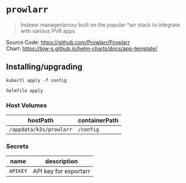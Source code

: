 # `prowlarr`

> Indexer manager/proxy built on the popular \*arr stack to integrate with various PVR apps

Source Code: https://github.com/Prowlarr/Prowlarr  
Chart: https://bjw-s.github.io/helm-charts/docs/app-template/

## Installing/upgrading

```shell
kubectl apply -f config

helmfile apply
```

### Host Volumes

| hostPath                | containerPath |
| ----------------------- | ------------- |
| `/appdata/k3s/prowlarr` | `/config`     |

### Secrets

| name     | description           |
| -------- | --------------------- |
| `APIKEY` | API key for exportarr |
